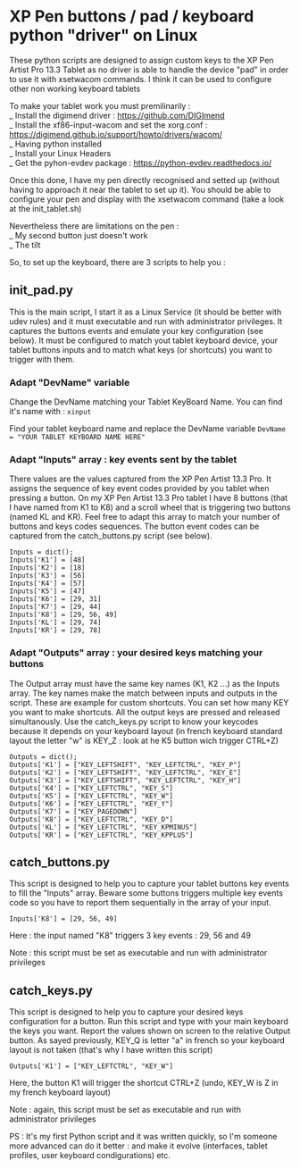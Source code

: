 # XP Pen buttons / pad / keyboard python "driver" on Linux

These python scripts are designed to assign custom keys to the XP Pen Artist Pro 13.3 Tablet as no driver is able to handle the device "pad" in order to use it with xsetwacom commands. I think it can be used to configure other non working keyboard tablets

To make your tablet work you must premilinarily :  
_ Install the digimend driver : https://github.com/DIGImend  
_ Install the xf86-input-wacom and set the xorg.conf : https://digimend.github.io/support/howto/drivers/wacom/  
_ Having python installed  
_ Install your Linux Headers  
_ Get the pyhon-evdev package : https://python-evdev.readthedocs.io/

Once this done, I have my pen directly recognised and setted up (without having to approach it near the tablet to set up it). You should be able to configure your pen and display with the xsetwacom command (take a look at the init_tablet.sh)

Nevertheless there are limitations on the pen :  
_ My second button just doesn't work  
_ The tilt

So, to set up the keyboard, there are 3 scripts to help you :

## init_pad.py

This is the main script, I start it as a Linux Service (it should be better with udev rules) and it must executable and run with administrator privileges. It captures the buttons events and emulate your key configuration (see below). It must be configured to match yout tablet keyboard device, your tablet buttons inputs and to match what keys (or shortcuts) you want to trigger with them.

### Adapt "DevName" variable

Change the DevName matching your Tablet KeyBoard Name. You can find it's name with :
  `xinput`

Find your tablet keyboard name and replace the DevName variable
  `DevName = "YOUR TABLET KEYBOARD NAME HERE"`

### Adapt "Inputs" array : key events sent by the tablet

There values are the values captured from the XP Pen Artist 13.3 Pro. It assigns the sequence of key event codes provided by you tablet when pressing a button. On my XP Pen Artist 13.3 Pro tablet I have 8 buttons (that I have named from K1 to K8) and a scroll wheel that is triggering two buttons (named KL and KR). Feel free to adapt this array to match your number of buttons and keys codes sequences. The button event codes can be captured from the catch_buttons.py script (see below).

  `Inputs = dict();`  
  `Inputs['K1'] = [48]`  
  `Inputs['K2'] = [18]`  
  `Inputs['K3'] = [56]`  
  `Inputs['K4'] = [57]`  
  `Inputs['K5'] = [47]`  
  `Inputs['K6'] = [29, 31]`  
  `Inputs['K7'] = [29, 44]`  
  `Inputs['K8'] = [29, 56, 49]`  
  `Inputs['KL'] = [29, 74]`  
  `Inputs['KR'] = [29, 78]`

### Adapt "Outputs" array : your desired keys matching your buttons

The Output array must have the same key names (K1, K2 ...) as the Inputs array. The key names make the match between inputs and outputs in the script. These are example for custom shortcuts. You can set how many KEY you want to make shortcuts. All the output keys are pressed and released simultanously. Use the catch_keys.py script to know your keycodes because it depends on your keyboard layout (in french keyboard standard layout the letter "w" is KEY_Z : look at he K5 button wich trigger CTRL+Z)


  `Outputs = dict();`  
  `Outputs['K1'] = ["KEY_LEFTSHIFT", "KEY_LEFTCTRL", "KEY_P"]`  
  `Outputs['K2'] = ["KEY_LEFTSHIFT", "KEY_LEFTCTRL", "KEY_E"]`  
  `Outputs['K3'] = ["KEY_LEFTSHIFT", "KEY_LEFTCTRL", "KEY_H"]`  
  `Outputs['K4'] = ["KEY_LEFTCTRL", "KEY_S"]`  
  `Outputs['K5'] = ["KEY_LEFTCTRL", "KEY_W"]`  
  `Outputs['K6'] = ["KEY_LEFTCTRL", "KEY_Y"]`  
  `Outputs['K7'] = ["KEY_PAGEDOWN"]`  
  `Outputs['K8'] = ["KEY_LEFTCTRL", "KEY_D"]`  
  `Outputs['KL'] = ["KEY_LEFTCTRL", "KEY_KPMINUS"]`  
  `Outputs['KR'] = ["KEY_LEFTCTRL", "KEY_KPPLUS"]`

## catch_buttons.py

This script is designed to help you to capture your tablet buttons key events to fill the "Inputs" array. Beware some buttons triggers multiple key events code so you have to report them sequentially in the array of your input.

  `Inputs['K8'] = [29, 56, 49]`

Here : the input named "K8" triggers 3 key events : 29, 56 and 49

Note : this script must be set as executable and run with administrator privileges

## catch_keys.py

This script is designed to help you to capture your desired keys configuration for a button. Run this script and type with your main keyboard the keys you want. Report the values shown on screen to the relative Output button. As sayed previously, KEY_Q is letter "a" in french so your keyboard layout is not taken (that's why I have written this script)

  `Outputs['K1'] = ["KEY_LEFTCTRL", "KEY_W"]`

Here, the button K1 will trigger the shortcut CTRL+Z (undo, KEY_W is Z in my french keyboard layout)

Note : again, this script must be set as executable and run with administrator privileges

PS : It's my first Python script and it was written quickly, so I'm someone more advanced can do it better : and make it evolve (interfaces, tablet profiles, user keyboard condigurations) etc. 
